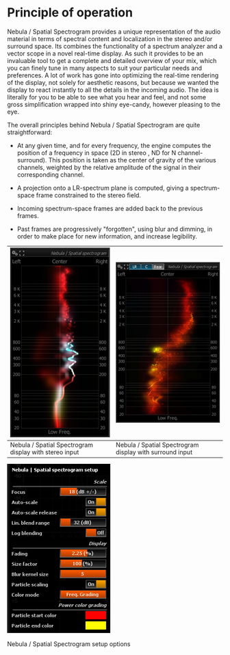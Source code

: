 # Principle of operation
Nebula / Spatial Spectrogram provides a unique representation of the audio material in terms of
spectral content and localization in the stereo and/or surround space. Its combines the functionality of
a spectrum analyzer and a vector scope in a novel real-time display. As such it provides to be an
invaluable tool to get a complete and detailed overview of your mix, which you can finely tune in many
aspects to suit your particular needs and preferences. A lot of work has gone into optimizing the
real-time rendering of the display, not solely for aesthetic reasons, but because we wanted the display
to react instantly to all the details in the incoming audio. The idea is literally for you to be able to
see what you hear and feel, and not some gross simplification wrapped into shiny eye-candy, however
pleasing to the eye.

The overall principles behind Nebula / Spatial Spectrogram are quite straightforward:

* At any given time, and for every frequency, the engine computes the position of a frequency in
space (2D in stereo , ND for N channel-surround). This position is taken as the center of
gravity of the various channels, weighted by the relative amplitude of the signal in their
corresponding channel.

* A projection onto a LR-spectrum plane is computed, giving a spectrum-space frame constrained to
the stereo field.

* Incoming spectrum-space frames are added back to the previous frames.
* Past frames are progressively "forgotten", using blur and dimming, in order to make place for
new information, and increase legibility.



![](include/Nebula_ST.png) | ![](include/Nebula_51.png)
---------------------------------|-------------------------------------
Nebula / Spatial Spectrogram display with stereo input | Nebula / Spatial Spectrogram display with surround input

![](include/Spatial_Spectrogram_Setup.png)

Nebula / Spatial Spectrogram setup options


